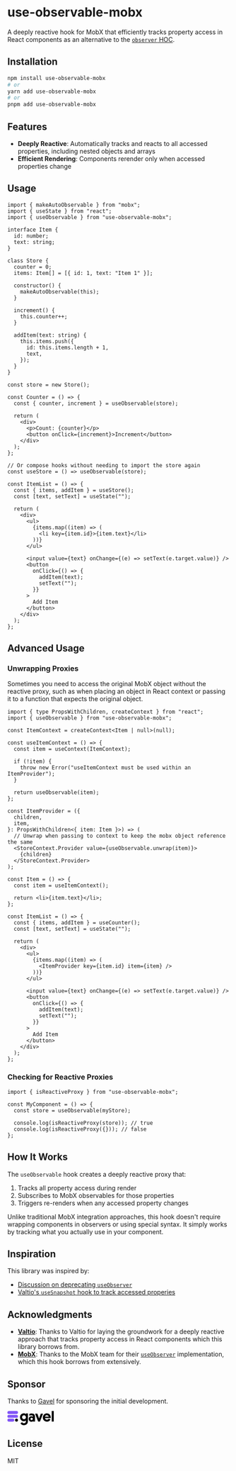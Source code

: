 # use-observable-mobx

A deeply reactive hook for MobX that efficiently tracks property access in React
components as an alternative to the
[`observer` HOC](https://mobx.js.org/react-integration.html).

## Installation

```bash
npm install use-observable-mobx
# or
yarn add use-observable-mobx
# or
pnpm add use-observable-mobx
```

## Features

- **Deeply Reactive**: Automatically tracks and reacts to all accessed
  properties, including nested objects and arrays
- **Efficient Rendering**: Components rerender only when accessed properties
  change

## Usage

```tsx
import { makeAutoObservable } from "mobx";
import { useState } from "react";
import { useObservable } from "use-observable-mobx";

interface Item {
  id: number;
  text: string;
}

class Store {
  counter = 0;
  items: Item[] = [{ id: 1, text: "Item 1" }];

  constructor() {
    makeAutoObservable(this);
  }

  increment() {
    this.counter++;
  }

  addItem(text: string) {
    this.items.push({
      id: this.items.length + 1,
      text,
    });
  }
}

const store = new Store();

const Counter = () => {
  const { counter, increment } = useObservable(store);

  return (
    <div>
      <p>Count: {counter}</p>
      <button onClick={increment}>Increment</button>
    </div>
  );
};

// Or compose hooks without needing to import the store again
const useStore = () => useObservable(store);

const ItemList = () => {
  const { items, addItem } = useStore();
  const [text, setText] = useState("");

  return (
    <div>
      <ul>
        {items.map((item) => (
          <li key={item.id}>{item.text}</li>
        ))}
      </ul>

      <input value={text} onChange={(e) => setText(e.target.value)} />
      <button
        onClick={() => {
          addItem(text);
          setText("");
        }}
      >
        Add Item
      </button>
    </div>
  );
};
```

## Advanced Usage

### Unwrapping Proxies

Sometimes you need to access the original MobX object without the reactive
proxy, such as when placing an object in React context or passing it to a
function that expects the original object.

```tsx
import { type PropsWithChildren, createContext } from "react";
import { useObservable } from "use-observable-mobx";

const ItemContext = createContext<Item | null>(null);

const useItemContext = () => {
  const item = useContext(ItemContext);

  if (!item) {
    throw new Error("useItemContext must be used within an ItemProvider");
  }

  return useObservable(item);
};

const ItemProvider = ({
  children,
  item,
}: PropsWithChildren<{ item: Item }>) => (
  // Unwrap when passing to context to keep the mobx object reference the same
  <StoreContext.Provider value={useObservable.unwrap(item)}>
    {children}
  </StoreContext.Provider>
);

const Item = () => {
  const item = useItemContext();

  return <li>{item.text}</li>;
};

const ItemList = () => {
  const { items, addItem } = useCounter();
  const [text, setText] = useState("");

  return (
    <div>
      <ul>
        {items.map((item) => (
          <ItemProvider key={item.id} item={item} />
        ))}
      </ul>

      <input value={text} onChange={(e) => setText(e.target.value)} />
      <button
        onClick={() => {
          addItem(text);
          setText("");
        }}
      >
        Add Item
      </button>
    </div>
  );
};
```

### Checking for Reactive Proxies

```tsx
import { isReactiveProxy } from "use-observable-mobx";

const MyComponent = () => {
  const store = useObservable(myStore);

  console.log(isReactiveProxy(store)); // true
  console.log(isReactiveProxy({})); // false
};
```

## How It Works

The `useObservable` hook creates a deeply reactive proxy that:

1. Tracks all property access during render
2. Subscribes to MobX observables for those properties
3. Triggers re-renders when any accessed property changes

Unlike traditional MobX integration approaches, this hook doesn't require
wrapping components in observers or using special syntax. It simply works by
tracking what you actually use in your component.

## Inspiration

This library was inspired by:

- [Discussion on deprecating `useObserver`](https://github.com/mobxjs/mobx/discussions/2566)
- [Valtio's `useSnapshot` hook to track accessed properies](https://github.com/mobxjs/mobx/discussions/2566#discussioncomment-572094)

## Acknowledgments

- [**Valtio**](https://github.com/pmndrs/valtio): Thanks to Valtio for laying
  the groundwork for a deeply reactive approach that tracks property access in
  React components which this library borrows from.
- [**MobX**](https://github.com/mobxjs/mobx/tree/main/packages/mobx-react-lite):
  Thanks to the MobX team for their
  [`useObserver`](https://github.com/mobxjs/mobx/blob/8b54ab1a6ef23dd76f066a586f735943f95127aa/packages/mobx-react-lite/src/useObserver.ts)
  implementation, which this hook borrows from extensively.

## Sponsor

Thanks to [Gavel](https://www.gavel.io/) for sponsoring the initial development.

[<svg width="105" height="32" fill="none" xmlns="http://www.w3.org/2000/svg"><g clip-path="url(#a)"><path d="M46.469 5.604v15.762c0 1.22-.156 3.875-.575 5.028-.771 2.12-2.142 3.704-4.179 4.705-1.333.655-2.742.914-4.217.9a11.606 11.606 0 0 1-2.53-.286 8.019 8.019 0 0 1-2.897-1.338c-.934-.673-1.76-1.454-2.4-2.42l-.083-.135a4275.657 4275.657 0 0 1 3.691-2.649c.066.082.122.149.174.218.753 1.02 1.72 1.73 2.972 2 1.181.255 2.331.175 3.402-.444.973-.563 1.555-1.422 1.84-2.494.156-.584.156-2.64.125-3.282-.19.174-.346.325-.507.469a5.517 5.517 0 0 1-3.046 1.366c-1.732.203-3.374-.062-4.923-.84-1.79-.897-3.12-2.252-3.977-4.068-.785-1.66-1.01-3.406-.79-5.214.269-2.206 1.217-4.073 2.88-5.552a8.342 8.342 0 0 1 4.807-2.121c.965-.099 1.919-.075 2.86.174.986.262 1.812.784 2.516 1.51l.184.196V5.604h4.673Zm-13.31 8.515c.006.12.012.24.02.36.166 2.313 2.19 4.475 4.95 4.097 1.174-.16 2.12-.717 2.826-1.652 1.192-1.579 1.275-3.581.244-5.27a4.26 4.26 0 0 0-5.62-1.58c-1.607.849-2.342 2.26-2.42 4.045ZM98.01 16.095H84.99c.125.564.327 1.07.644 1.524.975 1.388 2.336 2.032 4.013 2.013 1.09-.013 2.053-.394 2.873-1.125.443-.395.842-.83 1.17-1.326.055-.082.112-.161.187-.268 1.2.853 2.39 1.696 3.588 2.545-.27.48-.596.884-.937 1.275-.87.994-1.883 1.825-3.085 2.42-.477.236-.98.413-1.498.538a11.175 11.175 0 0 1-3.3.267 8.844 8.844 0 0 1-4.287-1.416c-2.08-1.332-3.356-3.236-3.921-5.62-.272-1.147-.31-2.317-.172-3.493a9.37 9.37 0 0 1 1.524-4.16c.858-1.289 2.001-2.26 3.373-2.961A8.79 8.79 0 0 1 88.1 5.41c.738-.09 1.478-.103 2.223-.034.876.082 1.72.269 2.526.612 1.604.683 2.885 1.751 3.812 3.232.707 1.129 1.123 2.362 1.318 3.676.15 1.016.189 2.034.056 3.054-.005.039-.013.076-.026.149v-.004Zm-4.514-3.38c.003-.024.007-.033.006-.043-.004-.03-.006-.058-.013-.087-.269-1.11-.962-1.897-1.924-2.456-.944-.549-1.972-.7-3.044-.529-1.217.194-2.188.797-2.889 1.814a3.088 3.088 0 0 0-.53 1.302h8.393v-.002ZM73.715 23.86l-4.156-.017c-1.881-4.81-3.764-9.877-5.645-14.687l-1.102-2.825-.116-.298h5.127c.666 1.832 1.347 3.66 1.993 5.5.642 1.83 1.249 3.672 1.89 5.567 1.171-3.771 2.61-7.393 3.909-11.069h5.029l-6.93 17.831.001-.001ZM100.301 0h4.608v23.86h-4.608V0ZM62.463 20.154c-.01-2.525-.021-5.05-.043-7.574-.008-1.048-.166-2.07-.53-3.061-.555-1.508-1.55-2.595-3.023-3.243-1.006-.442-2.072-.606-3.156-.646-2.085-.076-4.222.413-6.144 1.035v4.349c1.85-1.016 4.089-1.609 6.182-1.09.495.124.982.309 1.387.62.768.59.895 1.566.874 2.48l-.137-.137c-.558-.483-1.213-.775-1.92-.95a6.806 6.806 0 0 0-3.933.188c-1.854.644-3.055 1.938-3.605 3.813-.39 1.332-.338 2.68.063 4 .521 1.71 1.611 2.946 3.226 3.72 1.076.517 2.214.68 3.391.588.924-.071 1.753-.396 2.457-1.01.148-.128.284-.271.454-.434l.076 1.06h4.381v-.341c0-1.123.004-2.245 0-3.367Zm-7.538.23c-1.668.002-2.7-1.278-2.686-2.62.016-1.512 1.133-2.61 2.686-2.609 1.538 0 2.636 1.088 2.639 2.609.032 1.306-.946 2.618-2.639 2.62Z" fill="#000"></path><path d="M20.512 8.625H3.35a3.349 3.349 0 1 0 0 6.698h17.163a3.349 3.349 0 1 0 0-6.698ZM20.512 0H3.35a3.349 3.349 0 1 0 0 6.697h17.163a3.349 3.349 0 1 0 0-6.697ZM12.226 17.25H3.349a3.349 3.349 0 0 0 0 6.698h8.877a3.349 3.349 0 0 0 0-6.697Z" fill="#8256F7"></path><path d="M20.512 23.95a3.349 3.349 0 1 0 0-6.698 3.349 3.349 0 0 0 0 6.697Z" fill="#000"></path></g><defs><clipPath id="a"><path fill="#fff" d="M0 0h104.908v32H0z"></path></clipPath></defs></svg>](https://www.gavel.io/)

## License

MIT
